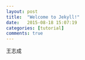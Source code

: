 ```yaml
---
layout: post
title:  "Welcome to Jekyll!"
date:   2015-08-18 15:07:19
categories: [tutorial]
comments: true
---
```

王志成
